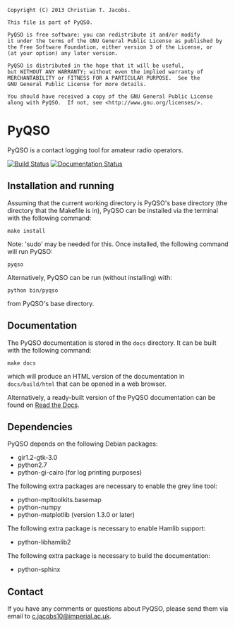     Copyright (C) 2013 Christian T. Jacobs.

    This file is part of PyQSO.

    PyQSO is free software: you can redistribute it and/or modify
    it under the terms of the GNU General Public License as published by
    the Free Software Foundation, either version 3 of the License, or
    (at your option) any later version.

    PyQSO is distributed in the hope that it will be useful,
    but WITHOUT ANY WARRANTY; without even the implied warranty of
    MERCHANTABILITY or FITNESS FOR A PARTICULAR PURPOSE.  See the
    GNU General Public License for more details.

    You should have received a copy of the GNU General Public License
    along with PyQSO.  If not, see <http://www.gnu.org/licenses/>.

PyQSO
=====

PyQSO is a contact logging tool for amateur radio operators.

[![Build Status](https://travis-ci.org/ctjacobs/pyqso.svg)](https://travis-ci.org/ctjacobs/pyqso)
[![Documentation Status](https://readthedocs.org/projects/pyqso/badge/?version=latest)](https://readthedocs.org/projects/pyqso/?badge=latest)

Installation and running
------------------------

Assuming that the current working directory is PyQSO's base directory (the directory that the Makefile is in), PyQSO can be installed via the terminal with the following command:

   `make install`

Note: 'sudo' may be needed for this. Once installed, the following command will run PyQSO:
   
   `pyqso`

Alternatively, PyQSO can be run (without installing) with:

   `python bin/pyqso`

from PyQSO's base directory.

Documentation
-------------

The PyQSO documentation is stored in the `docs` directory. It can be built with the following command:

   `make docs`

which will produce an HTML version of the documentation in `docs/build/html` that can be opened in a web browser.

Alternatively, a ready-built version of the PyQSO documentation can be found on [Read the Docs](http://pyqso.readthedocs.org/en/latest/).

Dependencies
------------

PyQSO depends on the following Debian packages:

* gir1.2-gtk-3.0
* python2.7
* python-gi-cairo (for log printing purposes)

The following extra packages are necessary to enable the grey line tool:

* python-mpltoolkits.basemap
* python-numpy
* python-matplotlib (version 1.3.0 or later)

The following extra package is necessary to enable Hamlib support:

* python-libhamlib2

The following extra package is necessary to build the documentation:

* python-sphinx

Contact
-------

If you have any comments or questions about PyQSO, please send them via email to <c.jacobs10@imperial.ac.uk>.

